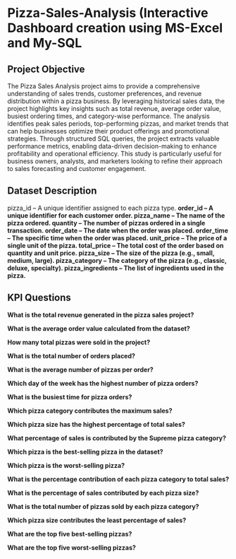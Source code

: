 # Pizza-Sales-Analysis (Interactive Dashboard creation using MS-Excel and My-SQL
## Project Objective
The Pizza Sales Analysis project aims to provide a comprehensive understanding of sales trends, customer preferences, and revenue distribution within a pizza business. By leveraging historical sales data, the project highlights key insights such as total revenue, average order value, busiest ordering times, and category-wise performance. The analysis identifies peak sales periods, top-performing pizzas, and market trends that can help businesses optimize their product offerings and promotional strategies. Through structured SQL queries, the project extracts valuable performance metrics, enabling data-driven decision-making to enhance profitability and operational efficiency. This study is particularly useful for business owners, analysts, and marketers looking to refine their approach to sales forecasting and customer engagement.
## Dataset Description
pizza_id – A unique identifier assigned to each pizza type.
<b>
order_id – A unique identifier for each customer order.
<b>
pizza_name – The name of the pizza ordered.
<b>
quantity – The number of pizzas ordered in a single transaction.
<b>
order_date – The date when the order was placed.
<b>
order_time – The specific time when the order was placed.
<b>
unit_price – The price of a single unit of the pizza.
<b>
total_price – The total cost of the order based on quantity and unit price.
<b>
pizza_size – The size of the pizza (e.g., small, medium, large).
<b>
pizza_category – The category of the pizza (e.g., classic, deluxe, specialty).
<b>
pizza_ingredients – The list of ingredients used in the pizza.

## KPI Questions
What is the total revenue generated in the pizza sales project?

What is the average order value calculated from the dataset?

How many total pizzas were sold in the project?

What is the total number of orders placed?

What is the average number of pizzas per order?

Which day of the week has the highest number of pizza orders?

What is the busiest time for pizza orders?

Which pizza category contributes the maximum sales?

Which pizza size has the highest percentage of total sales?

What percentage of sales is contributed by the Supreme pizza category?

Which pizza is the best-selling pizza in the dataset?

Which pizza is the worst-selling pizza?

What is the percentage contribution of each pizza category to total sales?

What is the percentage of sales contributed by each pizza size?

What is the total number of pizzas sold by each pizza category?

Which pizza size contributes the least percentage of sales?

What are the top five best-selling pizzas?

What are the top five worst-selling pizzas?



